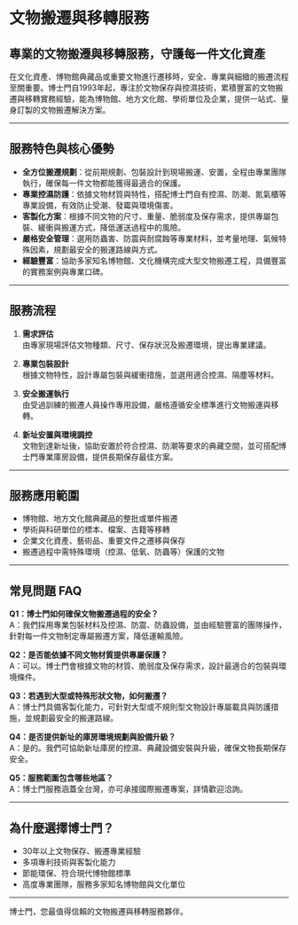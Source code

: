 # 文物搬遷與移轉服務

## 專業的文物搬遷與移轉服務，守護每一件文化資產

在文化資產、博物館典藏品或重要文物進行遷移時，安全、專業與細緻的搬遷流程至關重要。博士門自1993年起，專注於文物保存與控濕技術，累積豐富的文物搬遷與移轉實務經驗，能為博物館、地方文化館、學術單位及企業，提供一站式、量身訂製的文物搬遷解決方案。

---

## 服務特色與核心優勢

- **全方位搬遷規劃**：從前期規劃、包裝設計到現場搬運、安置，全程由專業團隊執行，確保每一件文物都能獲得最適合的保護。
- **專業控濕防護**：依據文物材質與特性，搭配博士門自有控濕、防潮、氮氣櫃等專業設備，有效防止受潮、發霉與環境傷害。
- **客製化方案**：根據不同文物的尺寸、重量、脆弱度及保存需求，提供專屬包裝、緩衝與搬運方式，降低運送過程中的風險。
- **嚴格安全管理**：選用防蟲害、防震與耐腐蝕等專業材料，並考量地理、氣候特殊因素，規劃最安全的搬運路線與方式。
- **經驗豐富**：協助多家知名博物館、文化機構完成大型文物搬遷工程，具備豐富的實務案例與專業口碑。

---

## 服務流程

1. **需求評估**  
   由專家現場評估文物種類、尺寸、保存狀況及搬遷環境，提出專業建議。

2. **專業包裝設計**  
   根據文物特性，設計專屬包裝與緩衝措施，並選用適合控濕、隔塵等材料。

3. **安全搬運執行**  
   由受過訓練的搬遷人員操作專用設備，嚴格遵循安全標準進行文物搬運與移轉。

4. **新址安置與環境調控**  
   文物到達新址後，協助安置於符合控濕、防潮等要求的典藏空間，並可搭配博士門專業庫房設備，提供長期保存最佳方案。

---

## 服務應用範圍

- 博物館、地方文化館典藏品的整批或單件搬遷
- 學術與科研單位的標本、檔案、古籍等移轉
- 企業文化資產、藝術品、重要文件之遷移與保存
- 搬遷過程中需特殊環境（控濕、低氧、防蟲等）保護的文物

---

## 常見問題 FAQ

**Q1：博士門如何確保文物搬遷過程的安全？**  
A：我們採用專業包裝材料及控濕、防震、防蟲設備，並由經驗豐富的團隊操作，針對每一件文物制定專屬搬遷方案，降低運輸風險。

**Q2：是否能依據不同文物材質提供專屬保護？**  
A：可以。博士門會根據文物的材質、脆弱度及保存需求，設計最適合的包裝與環境條件。

**Q3：若遇到大型或特殊形狀文物，如何搬遷？**  
A：博士門具備客製化能力，可針對大型或不規則型文物設計專屬載具與防護措施，並規劃最安全的搬運路線。

**Q4：是否提供新址的庫房環境規劃與設備升級？**  
A：是的。我們可協助新址庫房的控濕、典藏設備安裝與升級，確保文物長期保存安全。

**Q5：服務範圍包含哪些地區？**  
A：博士門服務涵蓋全台灣，亦可承接國際搬遷專案，詳情歡迎洽詢。

---

## 為什麼選擇博士門？

- 30年以上文物保存、搬遷專業經驗
- 多項專利技術與客製化能力
- 節能環保、符合現代博物館標準
- 高度專業團隊，服務多家知名博物館與文化單位

---

博士門，您最值得信賴的文物搬遷與移轉服務夥伴。